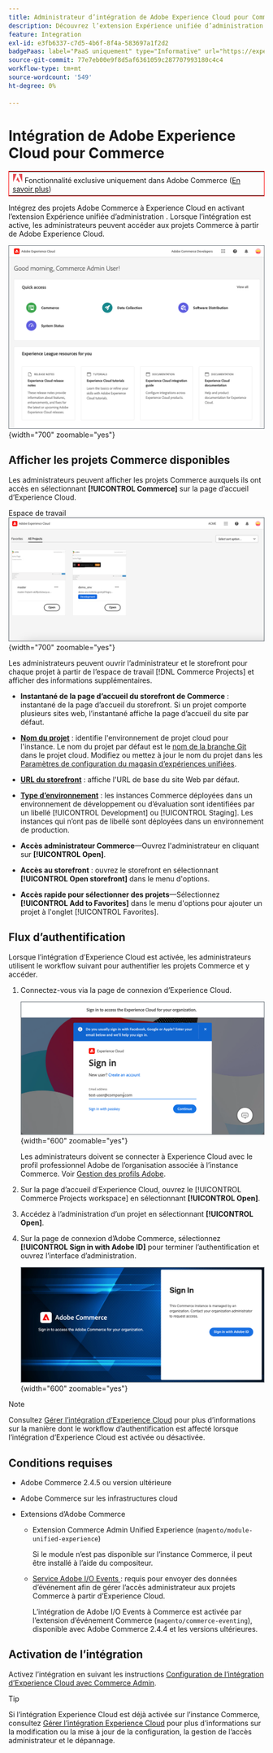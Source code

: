 ```yaml
---
title: Administrateur d’intégration de Adobe Experience Cloud pour Commerce
description: Découvrez l’extension Expérience unifiée d’administration qui intègre Commerce à Experience Cloud afin que les clients puissent accéder aux projets Commerce à partir de la page d’accueil d’Experience Cloud.
feature: Integration
exl-id: e3fb6337-c7d5-4b6f-8f4a-583697a1f2d2
badgePaas: label="PaaS uniquement" type="Informative" url="https://experienceleague.adobe.com/en/docs/commerce/user-guides/product-solutions" tooltip="S’applique uniquement aux projets Adobe Commerce on Cloud (infrastructure PaaS gérée par Adobe) et aux projets On-premise."
source-git-commit: 77e7eb00e9f8d5af6361059c287707993180c4c4
workflow-type: tm+mt
source-wordcount: '549'
ht-degree: 0%

---
```


# Intégration de Adobe Experience Cloud pour Commerce

<table style="border:1px solid red">
<tr><td><img alt="Fonctionnalité Adobe Commerce" src="../assets/adobe-logo.svg" width="20" height="20" /> Fonctionnalité exclusive uniquement dans Adobe Commerce (<a href="https://experienceleague.adobe.com/docs/commerce-admin/user-guides/home.html#product-editions">En savoir plus</a>)</td></tr>
</table>

Intégrez des projets Adobe Commerce à Experience Cloud en activant l’extension Expérience unifiée d’administration . Lorsque l’intégration est active, les administrateurs peuvent accéder aux projets Commerce à partir de Adobe Experience Cloud.

![Accédez à Commerce à partir de la page d’accueil d’Experience Cloud](./assets/admin-uex-home-page.png){width="700" zoomable="yes"}

## Afficher les projets Commerce disponibles

Les administrateurs peuvent afficher les projets Commerce auxquels ils ont accès en sélectionnant **[!UICONTROL Commerce]** sur la page d’accueil d’Experience Cloud.

Espace de travail ![Projets Commerce sur Experience Cloud](./assets/admin-uex-commerce-projects-home.png){width="700" zoomable="yes"}

Les administrateurs peuvent ouvrir l’administrateur et le storefront pour chaque projet à partir de l’espace de travail [!DNL Commerce Projects] et afficher des informations supplémentaires.

- **Instantané de la page d’accueil du storefront de Commerce** : instantané de la page d’accueil du storefront. Si un projet comporte plusieurs sites web, l’instantané affiche la page d’accueil du site par défaut.

- **[Nom du projet](https://experienceleague.adobe.com/docs/commerce-cloud-service/user-guide/architecture/pro-develop-deploy-workflow.html)** : identifie l&#39;environnement de projet cloud pour l&#39;instance. Le nom du projet par défaut est le [nom de la branche Git](https://experienceleague.adobe.com/docs/commerce-cloud-service/user-guide/project/console-branches.html) dans le projet cloud. Modifiez ou mettez à jour le nom du projet dans les [Paramètres de configuration du magasin d’expériences unifiées](admin-unified-experience-integration-manage.md#manage-the-integration-from-the-admin).

- **[URL du storefront](../stores-purchase/store-urls.md)** : affiche l&#39;URL de base du site Web par défaut.

- **[Type d’environnement](https://experienceleague.adobe.com/docs/commerce-cloud-service/user-guide/architecture/pro-develop-deploy-workflow.html)** : les instances Commerce déployées dans un environnement de développement ou d’évaluation sont identifiées par un libellé [!UICONTROL Development] ou [!UICONTROL Staging]. Les instances qui n’ont pas de libellé sont déployées dans un environnement de production.

- **Accès administrateur Commerce**—Ouvrez l&#39;administrateur en cliquant sur **[!UICONTROL Open]**.

- **Accès au storefront** : ouvrez le storefront en sélectionnant **[!UICONTROL Open storefront]** dans le menu d&#39;options.

- **Accès rapide pour sélectionner des projets**—Sélectionnez **[!UICONTROL Add to Favorites]** dans le menu d&#39;options pour ajouter un projet à l&#39;onglet [!UICONTROL Favorites].

## Flux d’authentification

Lorsque l’intégration d’Experience Cloud est activée, les administrateurs utilisent le workflow suivant pour authentifier les projets Commerce et y accéder.

1. Connectez-vous via la page de connexion d’Experience Cloud.

   ![Page de connexion à Experience Cloud](./assets/admin-uex-experience-cloud-login.png){width="600" zoomable="yes"}

   Les administrateurs doivent se connecter à Experience Cloud avec le profil professionnel Adobe de l’organisation associée à l’instance Commerce. Voir [Gestion des profils Adobe](https://helpx.adobe.com/enterprise/using/manage-adobe-profiles.html).

1. Sur la page d’accueil d’Experience Cloud, ouvrez le [!UICONTROL Commerce Projects workspace] en sélectionnant **[!UICONTROL Open]**.

1. Accédez à l’administration d’un projet en sélectionnant **[!UICONTROL Open]**.

1. Sur la page de connexion d’Adobe Commerce, sélectionnez **[!UICONTROL Sign in with Adobe ID]** pour terminer l’authentification et ouvrez l’interface d’administration.

   ![Page de connexion à Adobe Commerce](./assets/admin-adobeid-login.png){width="600" zoomable="yes"}

>[!NOTE]
>
>Consultez [Gérer l’intégration d’Experience Cloud](admin-unified-experience-integration-manage.md) pour plus d’informations sur la manière dont le workflow d’authentification est affecté lorsque l’intégration d’Experience Cloud est activée ou désactivée.

## Conditions requises

- Adobe Commerce 2.4.5 ou version ultérieure
- Adobe Commerce sur les infrastructures cloud
- Extensions d’Adobe Commerce

   - Extension Commerce Admin Unified Experience (`magento/module-unified-experience`)

     Si le module n’est pas disponible sur l’instance Commerce, il peut être installé à l’aide du compositeur.

   - [Service Adobe I/O Events ](https://developer.adobe.com/commerce/extensibility/events/) : requis pour envoyer des données d’événement afin de gérer l’accès administrateur aux projets Commerce à partir d’Experience Cloud.

     L’intégration de Adobe I/O Events à Commerce est activée par l’extension d’événement Commerce (`magento/commerce-eventing`), disponible avec Adobe Commerce 2.4.4 et les versions ultérieures.

## Activation de l’intégration

Activez l’intégration en suivant les instructions [Configuration de l’intégration d’Experience Cloud avec Commerce Admin](admin-unified-experience-integration-configure.md).

>[!TIP]
>
>Si l’intégration Experience Cloud est déjà activée sur l’instance Commerce, consultez [Gérer l’intégration Experience Cloud](admin-unified-experience-integration-manage.md) pour plus d’informations sur la modification ou la mise à jour de la configuration, la gestion de l’accès administrateur et le dépannage.
